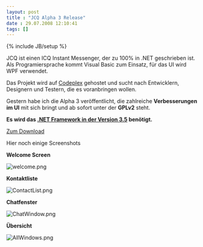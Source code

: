 ```yaml
---
layout: post
title : "JCQ Alpha 3 Release"
date : 29.07.2008 12:10:41
tags: []
---
```

{% include JB/setup %}

JCQ ist einen ICQ Instant Messenger, der zu 100% in .NET geschrieben ist. Als Programiersprache kommt Visual Basic zum Einsatz, für das UI wird WPF verwendet.

Das Projekt wird auf [Codeplex](http://www.codeplex.com/jcq) gehostet und sucht nach Entwicklern, Designern und Testern, die es voranbringen wollen.

Gestern habe ich die Alpha 3 veröffentlicht, die zahlreiche **Verbesserungen im UI** mit sich bringt und ab sofort unter der **GPLv2** steht.

**Es wird das **[**.NET Framework in der Version 3.5**](http://www.microsoft.com/downloads/details.aspx?FamilyID=333325fd-ae52-4e35-b531-508d977d32a6&DisplayLang=de)** benötigt.**

[Zum Download](http://www.codeplex.com/JCQ/Release/ProjectReleases.aspx?ReleaseId=15758)

Hier noch einige Screenshots

**Welcome Screen**

![welcome.png](http://www.codeplex.com/Project/Download/FileDownload.aspx?ProjectName=JCQ&DownloadId=40047)  

**Kontaktliste**

![ContactList.png](http://www.codeplex.com/Project/Download/FileDownload.aspx?ProjectName=JCQ&DownloadId=40046)

**Chatfenster**

![ChatWindow.png](http://www.codeplex.com/Project/Download/FileDownload.aspx?ProjectName=JCQ&DownloadId=40045)

**Übersicht**

![AllWindows.png](http://www.codeplex.com/Project/Download/FileDownload.aspx?ProjectName=JCQ&DownloadId=40044)

